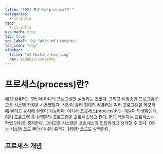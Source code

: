 ```yaml
---
title: "[OS] 프로세스(process)란 " 
categories:
  - it-infra
tags:
  - it-infra
use_math: true
toc: true
toc_label: "My Table of Contents"
toc_icon: "cog"
sidebar:
  title: "AI Machine Learning"
  nav: sidebar-contents
---
```


# 프로세스(process)란?

예전 컴퓨터는 한번에 하나의 프로그램만 실행가능 했었다. 
그리고 실행중인 프로그램은 모든 시스템 자원을 사용했었다. 
시간이 흘러 현대의 컴퓨터는 여러 프로그램을 메모리에 올리고 동시에 실행이 가능하다. 
여기서 프로세스(process)라는 개념이 탄생하는데, 여러 프로그램 중 실행중인 프로그램을 프로세스라고 한다. 
현대 개발자는 프로세스는 작업 단위로 생각한다. 
그러므로 시스템은 프로세스의 집합이라고 생각할 수 있다. 
OS는 시스템 코드 뿐만 아니라 유저가 실행한 코드도 실행한다. 

## 프로세스 개념

